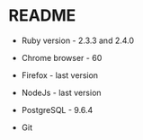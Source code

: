 # README
* Ruby version - 2.3.3 and 2.4.0

* Chrome browser - 60

* Firefox - last version

* NodeJs - last version

* PostgreSQL - 9.6.4

* Git

